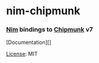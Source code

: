 # nim-chipmunk

### [Nim][] bindings to [Chipmunk][] v7

[Documentation][]

[License](LICENSE): MIT

[nim]: http://nim-lang.org/
[chipmunk]: http://chipmunk-physics.net/

